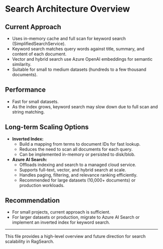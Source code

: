 # Search Architecture Overview

## Current Approach
- Uses in-memory cache and full scan for keyword search (SimplifiedSearchService).
- Keyword search matches query words against title, summary, and content of each document.
- Vector and hybrid search use Azure OpenAI embeddings for semantic similarity.
- Suitable for small to medium datasets (hundreds to a few thousand documents).

## Performance
- Fast for small datasets.
- As the index grows, keyword search may slow down due to full scan and string matching.

## Long-term Scaling Options
- **Inverted Index:**
  - Build a mapping from terms to document IDs for fast lookup.
  - Reduces the need to scan all documents for each query.
  - Can be implemented in-memory or persisted to disk/blob.
- **Azure AI Search:**
  - Offloads indexing and search to a managed cloud service.
  - Supports full-text, vector, and hybrid search at scale.
  - Handles paging, filtering, and relevance ranking efficiently.
  - Recommended for large datasets (10,000+ documents) or production workloads.

## Recommendation
- For small projects, current approach is sufficient.
- For larger datasets or production, migrate to Azure AI Search or implement an inverted index for keyword search.

---
This file provides a high-level overview and future direction for search scalability in RagSearch.
